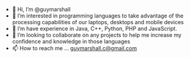 - 👋 Hi, I’m @guymarshall
- 👀 I’m interested in programming languages to take advantage of the processing capabilities of our laptops, desktops and mobile devices
- 🌱 I’m have experience in Java, C++, Python, PHP and JavaScript.
- 💞️ I’m looking to collaborate on any projects to help me increase my confidence and knowledge in those languages
- 📫 How to reach me ... guymarshall.c@gmail.com

<!---
guymarshall/guymarshall is a ✨ special ✨ repository because its `README.md` (this file) appears on your GitHub profile.
You can click the Preview link to take a look at your changes.
--->

